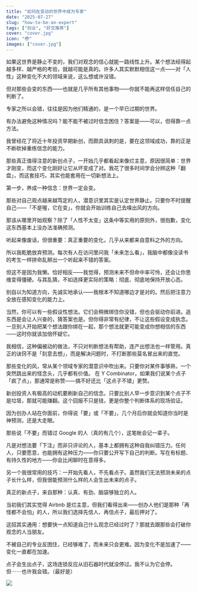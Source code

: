 ```yaml
---
title: "如何在变动的世界中成为专家"
date: "2025-07-27"
slug: "how-to-be-an-expert"
tags: ["创业", "好文推荐"]
cover: "cover.jpg"
icon: "😎"
images: ["cover.jpg"]
---
```

如果这世界是静止不变的，我们对观念的信心就能一路线性上升。某个想法经得起越多样、越严格的考验，就越可能是真的。许多人其实默默相信这一点——对「人性」这种变化不大的领域来说，这么想或许没错。



但对那些会变的东西——也就是几乎所有其他事物——你就不能再这样信任自己的判断了。



专家之所以会错，往往是因为他们精通的，是一个早已过期的世界。



有办法避免这种情况吗？能不能不被过时信念困住？答案是——可以，但得靠一点方法。



我曾经花了将近十年投资早期新创，而颇具讽刺的是，要在这领域成功，靠的正是不断砍掉重练信念的能力。



那些真正值得注意的新创点子，一开始几乎都看起来像烂主意，原因很简单：世界才刚变，而这个变化刚好让它从坏变成了对。我花了很多时间学会分辨这种「翻盘」，而这套技巧，其实也能套用在一切新想法上。



第一步，养成一种信念：世界一定会变。



那些对自己观点越来越笃定的人，潜意识里其实是认定世界静止。只要你不时提醒自己——「不是喔，它在变」，你就会开始训练自己去嗅出风的方向。



那该从哪里开始观察？除了「人性不太变」这条中等实用的原则外，很抱歉，变化这东西基本上没办法准确预测。



听起来像废话，但很重要：真正重要的变化，几乎从来都来自意料之外的方向。



所以我乾脆放弃预测。每次有人在访问里问我「未来怎么看」，我脑中都像没读书的考生一样拼命乱掰出一个听起来不错的答案。



但这不是因为我懒。恰好相反——我觉得，预测未来不但命中率可怜，还会让你思维变得僵硬。与其乱猜，不如选择更实际的策略：彻底、彻底地保持开放心态。



别自以为知道方向，先诚实地承认——我根本不知道哪边才是对的。然后把注意力全放在感知变化的能力上。



当然，你可以有一些假设性想法。它们会稍微绑住你没错，但也会驱动你前进。追东西是会让人兴奋的，猜答案也是。但你得非常有纪律，不让这些假设变成执念。
一旦别人开始把某个想法跟你绑在一起，那个想法就更可能变成你想相信的东西——这时你就该加倍怀疑它。



我相信，这种偏被动的做法，不只对判断想法有帮助，连产出想法也一样管用。真正的诀窍不是「刻意去想」，而是解决问题时，不打断那些莫名冒出来的直觉。



那些变化的风，常从某个领域专家的潜意识中吹出来。只要你对某件事够熟，一个突然跳出来的怪念头，几乎都有价值。
在 Y Combinator，如果我们说某个点子「疯了点」，那通常是称赞——搞不好还比「这点子不错」更赞。



新创投资人有极高的动机要刷新自己的信念。只要比别人早一步意识到某个点子不是垃圾，那就可能赚翻。这个回报不只是钱，更是你整个判断体系的现场验证。



因为创办人站在你面前，你得说「要」或「不要」，几个月后你就会知道你当时是神预测，还是大走眼。



那些说「不要」而错过 Google 的人（真的有几个），这笔帐会记一辈子。



凡是对想法要「下注」而非只评论的人，基本上都拥有这种自我纠错压力。任何人，只要愿意，也能拥有这种压力——你只要公开写下自己的判断。写在有标题、有持久性的地方——你会比闲聊时在意得多。



另一个我很常用的技巧：一开始先看人，不先看点子。虽然我们无法预测未来的点子长什么样，但我很能预测什么样的人会生出未来的点子。



真正的新点子，来自那种：认真、有劲、脑袋够独立的人。



当初我们其实觉得 Airbnb 是烂主意，但我们看得出来——创办人他们是那种「再怪都不会怕」的人，所以我们选择先信人、再信点子，最后押对了。



这招其实通用：想要快一点知道自己什么观念已经过时了？那就去跟那些会打破你观念的人当朋友。



不被自己的专业反困住，已经够难了，而未来只会更难。因为变化不是加速了——变化一直都在加速。



点子会生出点子，这场连锁反应从旧石器时代就没停过。我不认为它会停。
但⋯⋯也许我会错。（最好是）




![](https://prod-files-secure.s3.us-west-2.amazonaws.com/112d0858-5090-4d34-a606-b75eb8d65fd2/46476355-9cf3-4e99-9b7a-3531bc426380/1000202064.png?X-Amz-Algorithm=AWS4-HMAC-SHA256&X-Amz-Content-Sha256=UNSIGNED-PAYLOAD&X-Amz-Credential=ASIAZI2LB466YKFAH33C%2F20250815%2Fus-west-2%2Fs3%2Faws4_request&X-Amz-Date=20250815T144937Z&X-Amz-Expires=3600&X-Amz-Security-Token=IQoJb3JpZ2luX2VjEBYaCXVzLXdlc3QtMiJHMEUCIQDmN2QIrY06o%2BNPqsK0NZrEnlhrqRhu9TJHtq6rEYxGQwIgKMsmb5OH2hUsa10zmyHXKAB%2FZwH3c3lnSGveEkMI7zUq%2FwMIXxAAGgw2Mzc0MjMxODM4MDUiDHEknHbvFYBu7QKO2CrcA7TUCoe3FsIKnRA%2FULpMS6Xq6yOT6E2Egm1voKhZ8sMKb37beIyU548ZcGDFg%2Fd0WE6CTTuoahsB0EtnO1fPsgV8cnNK4iRQMqGMpBzN%2F19u3pz0p2eMTWqtgcUSe0iik9Wi5XHoGQeRIGNXp2aERZfwWeohs8Z%2BO55yMl2OcZhu%2FT0gBE7zzOxhVaDOP%2BusL5DTA70PrO9qCb8uUZwsVIC8BM0YavxwL69EoTmGaUQGZtixvVJYczJP2krs2ZgcG0gnLQUrc%2BzPA5QUZ%2BIWLMp6EQt%2FqeKXA5vzYgIuraNpVNZ5tLLvk7VGNX29rVlHDjWz8wB8kZsUD3nUKua%2FQGWjlBbABOYAiczp5X0ax6R4OYT6hrUU%2Ft0sJF0CyEQvzj7mDWF%2BiYnF0Ez%2B4xEFVnObhZxVuWWxM%2FUdLQnYlgIEvnebHPo2PGyrU3igyltEQuPqXX%2BQL73mQ7ExenA6ghLzzxbnMtgPkpEcjNbP2ANmNh%2BRpQ5Xj7q02XAGEULRtOrtXkQZxjJBYB5rWf6tKC3%2FW1ufGM1N5QRiSBzQSIry3kT%2BgNE7L05x%2BvOegLaZkp0yJu7qMZzKoAMTBoIVS%2FZ1ACLsprElzJ4kRdKWn4NyZt38e1sY9fwoCdY3MPn0%2FMQGOqUBqmAF625ljTEbHdw8dJYfj66%2BgTL0yJFtENt0BSv7188KhNSEazh%2BsWr93cQ42nXRMxMBRgHClV8R%2BFb%2Bv%2FfNuGfxyPU5MRIbH3IQNb2bBxIaYnAxwMxY8WQwKba%2BpciNZN%2F9Nameq6RT3fh05Fv1VjRZs%2BceaD8MBDbNGJPt0rJqPNX7RUIO%2FJk8AxlYyB1wbU90yFv2ZT7zhaUBcPfzvkExq2JA&X-Amz-Signature=03d07f7919b4494ec4137d71f7a6c43986ae4c2aa64820257c348cec8c66d7f9&X-Amz-SignedHeaders=host&x-amz-checksum-mode=ENABLED&x-id=GetObject)

